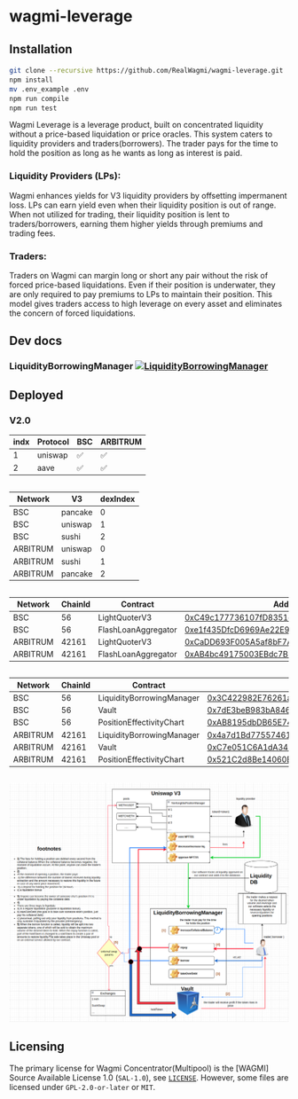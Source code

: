 # wagmi-leverage

## Installation
```bash
git clone --recursive https://github.com/RealWagmi/wagmi-leverage.git
npm install
mv .env_example .env
npm run compile
npm run test
```


Wagmi Leverage is a leverage product, built on concentrated liquidity without a price-based liquidation or price oracles. This system caters to liquidity providers and traders(borrowers). The trader pays for the time to hold the position as long as he wants as long as interest is paid.

### Liquidity Providers (LPs): 
Wagmi enhances yields for V3 liquidity providers by offsetting impermanent loss. LPs can earn yield even when their liquidity position is out of range. When not utilized for trading, their liquidity position is lent to traders/borrowers, earning them higher yields through premiums and trading fees​​.

### Traders: 
Traders on Wagmi can margin long or short any pair without the risk of forced price-based liquidations. Even if their position is underwater, they are only required to pay premiums to LPs to maintain their position. This model gives traders access to high leverage on every asset and eliminates the concern of forced liquidations​​.



## Dev docs
### LiquidityBorrowingManager [![LiquidityBorrowingManager](https://img.shields.io/badge/docs-%F0%9F%93%84-yellow)](./docs/LiquidityBorrowingManager.md)

## Deployed

### V2.0

| indx | Protocol |BSC | ARBITRUM |
|------| ------- | -----| -----|
| 1 | uniswap | ✅ | ✅ |
| 2 | aave | ✅ | ✅ |

##

| Network | V3 | dexIndex |
|------| ------- | -----|
| BSC | pancake | 0 |
| BSC | uniswap | 1 |
| BSC | sushi | 2 |
| ARBITRUM | uniswap | 0 |
| ARBITRUM | sushi | 1 |
| ARBITRUM | pancake | 2 |

##

| Network | ChainId | Contract | Address |
|------| ------- | -----| -----|
| BSC | 56 | LightQuoterV3 | [0xC49c177736107fD8351ed6564136B9ADbE5B1eC3](https://bscscan.com/address/0xC49c177736107fD8351ed6564136B9ADbE5B1eC3) |
| BSC | 56 | FlashLoanAggregator | [0xe1f435DfcD6969Ae22E96AAB56D5bA1BC837B1d5](https://bscscan.com/address/0xe1f435DfcD6969Ae22E96AAB56D5bA1BC837B1d5) |
| ARBITRUM | 42161 | LightQuoterV3 | [0xCaDD693F005A5af8bF7Afa2BF45DFA8d61053DB6](https://arbiscan.io/address/0xCaDD693F005A5af8bF7Afa2BF45DFA8d61053DB6) |
| ARBITRUM | 42161 | FlashLoanAggregator | [0xAB4bc49175003EBdc7BD6bFae4afC700b185FdA9](https://arbiscan.io/address/0xAB4bc49175003EBdc7BD6bFae4afC700b185FdA9) |
##

| Network | ChainId | Contract | Address |
|------| ------- | -----| -----|
| BSC | 56 | LiquidityBorrowingManager | [0x3C422982E76261a3eC73363CAcf5C3731e318104](https://bscscan.com/address/0x3C422982E76261a3eC73363CAcf5C3731e318104) |
| BSC | 56 | Vault| [0x7dE3beB983bA84607CB7e98251f32742b103BCFB](https://bscscan.com/address/0x7dE3beB983bA84607CB7e98251f32742b103BCFB) |
| BSC | 56 | PositionEffectivityChart| [0xAB8195dbDB65E74aafc13b7FFc08A1978E481868](https://bscscan.com/address/0xAB8195dbDB65E74aafc13b7FFc08A1978E481868) |
| ARBITRUM | 42161 | LiquidityBorrowingManager | [0x4a7d1Bd77557461aBa23b74bF41153034524107b](https://arbiscan.io/address/0x4a7d1Bd77557461aBa23b74bF41153034524107b) |
| ARBITRUM | 42161 | Vault| [0xC7e051C6A1dA34E6aE8171DB3de38515388D85f8](https://arbiscan.io/address/0xC7e051C6A1dA34E6aE8171DB3de38515388D85f8) |
| ARBITRUM | 42161 | PositionEffectivityChart| [0x521C2d8Be14060B7617c2E2597eE9b52A995E65F](https://arbiscan.io/address/0x521C2d8Be14060B7617c2E2597eE9b52A995E65F) |

##

![](1.png "Title")

## Licensing

The primary license for Wagmi Concentrator(Multipool) is the [WAGMI] Source Available License 1.0 (`SAL-1.0`), see [`LICENSE`](./LICENSE.md). However, some files are licensed under `GPL-2.0-or-later` or `MIT`.